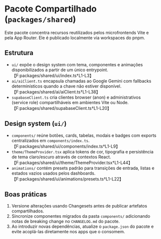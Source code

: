 # Pacote Compartilhado (`packages/shared`)

Este pacote concentra recursos reutilizados pelos microfrontends Vite e pela App Router. Ele é publicado localmente via workspaces do pnpm.

## Estrutura
- `ui/` expõe o design system com tema, componentes e animações disponibilizados a partir de um único entrypoint.【F:packages/shared/ui/index.ts†L1-L3】
- `ai/aiClient.ts` encapsula chamadas ao Google Gemini com fallbacks determinísticos quando a chave não estiver disponível.【F:packages/shared/ai/aiClient.ts†L1-L38】
- `supabaseClient.ts` cria clientes browser (anon) e administrativos (service role) compartilháveis em ambientes Vite ou Node.【F:packages/shared/supabaseClient.ts†L1-L20】

## Design system (`ui/`)
- `components/` reúne botões, cards, tabelas, modais e badges com exports centralizados em `components/index.ts`.【F:packages/shared/ui/components/index.ts†L1-L9】
- `theme/ThemeProvider.tsx` aplica tokens de cor, tipografia e persistência de tema claro/escuro através de contextos React.【F:packages/shared/ui/theme/ThemeProvider.tsx†L1-L44】
- `animations/` contém presets padrão para transições de entrada, listas e estados vazios usados pelos dashboards.【F:packages/shared/ui/animations/presets.ts†L1-L22】

## Boas práticas
1. Versione alterações usando Changesets antes de publicar artefatos compartilhados.
2. Sincronize componentes migrados da pasta `components/` adicionando notas de breaking change no `CHANGELOG.md` do pacote.
3. Ao introduzir novas dependências, atualize o `package.json` do pacote e evite acoplá-las diretamente nos apps que o consomem.
